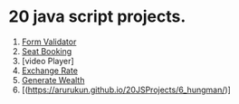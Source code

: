 # 20 java script projects.

1. [Form Validator](https://arurukun.github.io/20JSProjects/1_FormValidator/)
2. [Seat Booking](https://arurukun.github.io/20JSProjects/2_SeatBooking/)
3. [video Player]
4. [Exchange Rate](https://arurukun.github.io/20JSProjects/4_exchangeRate/)
5. [Generate Wealth](https://arurukun.github.io/20JSProjects/5_generateWealth/)
6. [(https://arurukun.github.io/20JSProjects/6_hungman/)]
